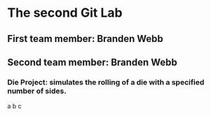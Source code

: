 
# The second Git Lab
## First team member: Branden Webb
## Second team member: Branden Webb
### Die Project: simulates the rolling of a die with a specified number of sides.

a
b
c
